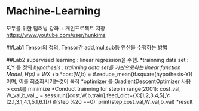# Machine-Learning
모두를 위한 딥러닝 강좌 + 개인프로젝트 저장
https://www.youtube.com/user/hunkims

##Lab1
Tensor의 정의, Tensor간 add,mul,sub등 연산을 수행하는 방법

##Lab2
supervised learning : linear regression을 수행.
*trainning data set : X,Y 를 정의
*hypothesis : trainning data set을 기반으로하는 linear function Model, H(x) = W*X +b
*cost(W,b) = tf.reduce_mean(tf.square(hypothesis-Y)) 이며, 이를 최소화시키는것이 목적
*optimizer 를 GradientDescentOptimizer 사용 > cost를 minimize
*Conduct trainning
for step in range(2001):
	cost_val, W_val,b_val,_ = sess.run([cost,W,b,train],feed_dict={X:[1,2,3,4,5],Y:[2.1,3.1,4.1,5.1,6.1]})
	if(step %20 ==0):
		print(step,cost_val,W_val,b_val)
*result
